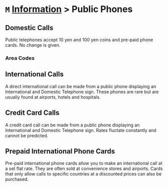 # `M` [Information](../information) > Public Phones

## Domestic Calls
Public telephones accept 10 yen and 100 yen coins and pre-paid phone cards. No change is given.

### Area Codes
<!-- add table of area codes -->

## International Calls
A direct international call can be made from a public phone displaying an International and Domestic Telephone sign. These phones are rare but are usually found at airports, hotels and hospitals.

## Credit Card Calls
A credit card call can be made from a public phone displaying an International and Domestic Telephone sign. Rates fluctate constantly and cannot be predicted.

## Prepaid International Phone Cards
Pre-paid international phone cards allow you to make an international call at a set flat rate. They are often sold at convenience stores and airports. Cards that only allow calls to specific countries at a discounted prices can also be purchased.
